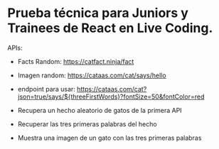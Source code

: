 # Prueba técnica para Juniors y Trainees de React en Live Coding.

APIs:

- Facts Random: https://catfact.ninja/fact
- Imagen random: https://cataas.com/cat/says/hello
- endpoint para usar: https://cataas.com/cat?json=true/says/${threeFirstWords}?fontSize=50&fontColor=red

- Recupera un hecho aleatorio de gatos de la primera API
- Recuperar las tres primeras palabras del hecho
- Muestra una imagen de un gato con las tres primeras palabras
